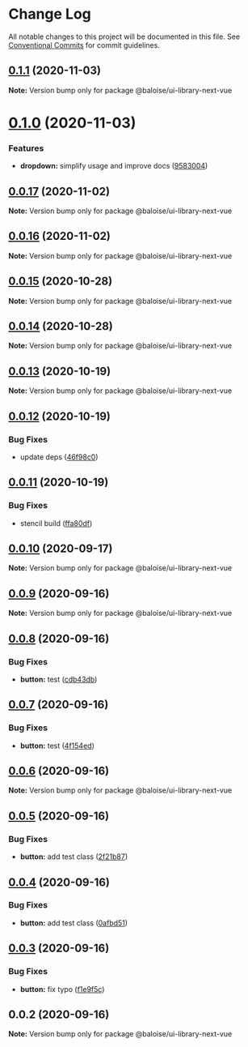 # Change Log

All notable changes to this project will be documented in this file.
See [Conventional Commits](https://conventionalcommits.org) for commit guidelines.

## [0.1.1](https://github.com/baloise/ui-library-next/compare/@baloise/ui-library-next-vue@0.1.0...@baloise/ui-library-next-vue@0.1.1) (2020-11-03)

**Note:** Version bump only for package @baloise/ui-library-next-vue





# [0.1.0](https://github.com/baloise/ui-library-next/compare/@baloise/ui-library-next-vue@0.0.17...@baloise/ui-library-next-vue@0.1.0) (2020-11-03)


### Features

* **dropdown:** simplify usage and improve docs ([9583004](https://github.com/baloise/ui-library-next/commit/958300485c8720831bdd2f4a0ec3850b10f55ab5))





## [0.0.17](https://github.com/baloise/ui-library-next/compare/@baloise/ui-library-next-vue@0.0.16...@baloise/ui-library-next-vue@0.0.17) (2020-11-02)

**Note:** Version bump only for package @baloise/ui-library-next-vue





## [0.0.16](https://github.com/baloise/ui-library-next/compare/@baloise/ui-library-next-vue@0.0.15...@baloise/ui-library-next-vue@0.0.16) (2020-11-02)

**Note:** Version bump only for package @baloise/ui-library-next-vue





## [0.0.15](https://github.com/baloise/ui-library-next/compare/@baloise/ui-library-next-vue@0.0.14...@baloise/ui-library-next-vue@0.0.15) (2020-10-28)

**Note:** Version bump only for package @baloise/ui-library-next-vue





## [0.0.14](https://github.com/baloise/ui-library-next/compare/@baloise/ui-library-next-vue@0.0.13...@baloise/ui-library-next-vue@0.0.14) (2020-10-28)

**Note:** Version bump only for package @baloise/ui-library-next-vue





## [0.0.13](https://github.com/baloise/ui-library-next/compare/@baloise/ui-library-next-vue@0.0.12...@baloise/ui-library-next-vue@0.0.13) (2020-10-19)

**Note:** Version bump only for package @baloise/ui-library-next-vue





## [0.0.12](https://github.com/baloise/ui-library-next/compare/@baloise/ui-library-next-vue@0.0.11...@baloise/ui-library-next-vue@0.0.12) (2020-10-19)


### Bug Fixes

* update deps ([46f98c0](https://github.com/baloise/ui-library-next/commit/46f98c04ea284e03e5573fabea2bc1392db6742e))





## [0.0.11](https://github.com/baloise/ui-library-next/compare/@baloise/ui-library-next-vue@0.0.10...@baloise/ui-library-next-vue@0.0.11) (2020-10-19)


### Bug Fixes

* stencil build ([ffa80df](https://github.com/baloise/ui-library-next/commit/ffa80df4d3a9f7e8dc30dff97567682e29b9b6d7))





## [0.0.10](https://github.com/baloise/ui-library-next/compare/@baloise/ui-library-next-vue@0.0.9...@baloise/ui-library-next-vue@0.0.10) (2020-09-17)

**Note:** Version bump only for package @baloise/ui-library-next-vue





## [0.0.9](https://github.com/baloise/ui-library-next/compare/@baloise/ui-library-next-vue@0.0.8...@baloise/ui-library-next-vue@0.0.9) (2020-09-16)

**Note:** Version bump only for package @baloise/ui-library-next-vue





## [0.0.8](https://github.com/baloise/ui-library-next/compare/@baloise/ui-library-next-vue@0.0.7...@baloise/ui-library-next-vue@0.0.8) (2020-09-16)


### Bug Fixes

* **button:** test ([cdb43db](https://github.com/baloise/ui-library-next/commit/cdb43dbff9cd55f4be58a9663b4df0d3d6b09675))





## [0.0.7](https://github.com/baloise/ui-library-next/compare/@baloise/ui-library-next-vue@0.0.6...@baloise/ui-library-next-vue@0.0.7) (2020-09-16)


### Bug Fixes

* **button:** test ([4f154ed](https://github.com/baloise/ui-library-next/commit/4f154ed36c495d3f0a9f664733db6658d3091cbb))





## [0.0.6](https://github.com/baloise/ui-library-next/compare/@baloise/ui-library-next-vue@0.0.5...@baloise/ui-library-next-vue@0.0.6) (2020-09-16)

**Note:** Version bump only for package @baloise/ui-library-next-vue





## [0.0.5](https://github.com/baloise/ui-library-next/compare/@baloise/ui-library-next-vue@0.0.4...@baloise/ui-library-next-vue@0.0.5) (2020-09-16)


### Bug Fixes

* **button:** add test class ([2f21b87](https://github.com/baloise/ui-library-next/commit/2f21b87eb61dae4ec25bb06b38530b4d3ebe1275))





## [0.0.4](https://github.com/baloise/ui-library-next/compare/@baloise/ui-library-next-vue@0.0.3...@baloise/ui-library-next-vue@0.0.4) (2020-09-16)


### Bug Fixes

* **button:** add test class ([0afbd51](https://github.com/baloise/ui-library-next/commit/0afbd510e5036074c427e86ca68f0bc0bb072052))





## [0.0.3](https://github.com/baloise/ui-library-next/compare/@baloise/ui-library-next-vue@0.0.2...@baloise/ui-library-next-vue@0.0.3) (2020-09-16)


### Bug Fixes

* **button:** fix typo ([f1e9f5c](https://github.com/baloise/ui-library-next/commit/f1e9f5c9c380894fc3faf81d07cd6760365f0d78))





## 0.0.2 (2020-09-16)

**Note:** Version bump only for package @baloise/ui-library-next-vue
